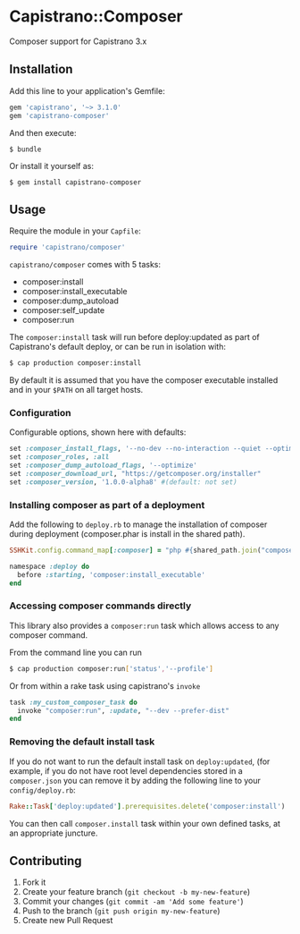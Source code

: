 # Capistrano::Composer

Composer support for Capistrano 3.x

## Installation

Add this line to your application's Gemfile:

```ruby
gem 'capistrano', '~> 3.1.0'
gem 'capistrano-composer'
```

And then execute:

    $ bundle

Or install it yourself as:

    $ gem install capistrano-composer

## Usage

Require the module in your `Capfile`:

```ruby
require 'capistrano/composer'
```

`capistrano/composer` comes with 5 tasks:

* composer:install
* composer:install_executable
* composer:dump_autoload
* composer:self_update
* composer:run

The `composer:install` task will run before deploy:updated as part of
Capistrano's default deploy, or can be run in isolation with:

```bash
$ cap production composer:install
```

By default it is assumed that you have the composer executable installed and in your
`$PATH` on all target hosts.

### Configuration

Configurable options, shown here with defaults:

```ruby
set :composer_install_flags, '--no-dev --no-interaction --quiet --optimize-autoloader'
set :composer_roles, :all
set :composer_dump_autoload_flags, '--optimize'
set :composer_download_url, "https://getcomposer.org/installer"
set :composer_version, '1.0.0-alpha8' #(default: not set)
```

### Installing composer as part of a deployment

Add the following to `deploy.rb` to manage the installation of composer during
deployment (composer.phar is install in the shared path).

```ruby
SSHKit.config.command_map[:composer] = "php #{shared_path.join("composer.phar")}"

namespace :deploy do
  before :starting, 'composer:install_executable'
end
```

### Accessing composer commands directly

This library also provides a `composer:run` task which allows access to any
composer command.

From the command line you can run

```bash
$ cap production composer:run['status','--profile']
```

Or from within a rake task using capistrano's `invoke`

```ruby
task :my_custom_composer_task do
  invoke "composer:run", :update, "--dev --prefer-dist"
end
```

### Removing the default install task

If you do not want to run the default install task on `deploy:updated`, (for 
example, if you do not have root level dependencies stored in a `composer.json`
you can remove it by adding the following line to your `config/deploy.rb`:

```ruby
Rake::Task['deploy:updated'].prerequisites.delete('composer:install')
```

You can then call `composer.install` task within your own defined tasks, at an 
appropriate juncture.

## Contributing

1. Fork it
2. Create your feature branch (`git checkout -b my-new-feature`)
3. Commit your changes (`git commit -am 'Add some feature'`)
4. Push to the branch (`git push origin my-new-feature`)
5. Create new Pull Request
